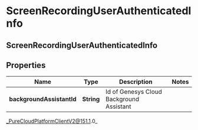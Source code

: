 # ScreenRecordingUserAuthenticatedInfo

## ScreenRecordingUserAuthenticatedInfo

## Properties

|Name | Type | Description | Notes|
|------------ | ------------- | ------------- | -------------|
| **backgroundAssistantId** | **String** | Id of Genesys Cloud Background Assistant | |



_PureCloudPlatformClientV2@151.1.0_
